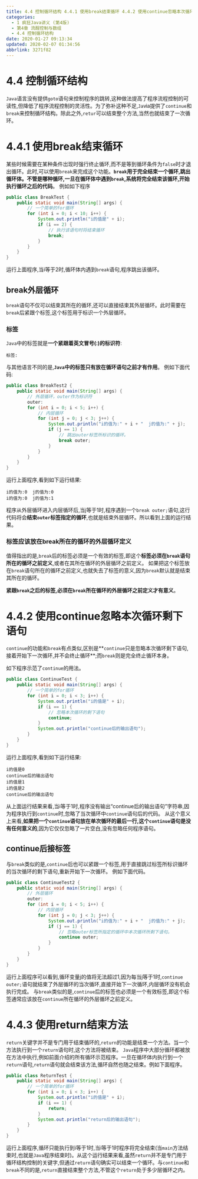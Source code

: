 ```yaml
---
title: 4.4 控制循环结构 4.4.1 使用break结束循环 4.4.2 使用continue忽略本次循环剩下语句 4.4.3 使用return结束方法
categories: 
  - 1 疯狂Java讲义 (第4版)
  - 第4章 流酲控制与数组
  - 4.4 控制循环结构
date: 2020-01-27 09:13:34
updated: 2020-02-07 01:34:56
abbrlink: 3271f82
---
```

# 4.4 控制循环结构
`Java`语言没有提供`goto`语句来控制程序的跳转,这种做法提高了程序流程控制的可读性,但降低了程序流程控制的灵活性。为了弥补这种不足,`Ja`ⅵa提供了`continue`和`break`来控制循环结构。除此之外,`retur`可以结束整个方法,当然也就结束了一次循环。
# 4.4.1 使用break结束循环
某些时候需要在某种条件岀现时强行终止循环,而不是等到循环条件为`false`时才退出循环。此时,可以使用`break`来完成这个功能。**`break`用于完全结束一个循环,跳出循环体。不管是哪种循环,一旦在循环体中遇到`break`,系统将完全结束该循环,开始执行循环之后的代码**。
例如如下程序
```java
public class BreakTest {
    public static void main(String[] args) {
        // 一个简单的for循环
        for (int i = 0; i < 10; i++) {
            System.out.println("i的值是" + i);
            if (i == 2) {
                // 执行该语句时将结束循环
                break;
            }
        }
    }
}
```
运行上面程序,当i等于2时,循环体内遇到`break`语句,程序跳出该循环。
## break外层循环
`break`语句不仅可以结束其所在的循环,还可以直接结束其外层循环。此时需要在`break`后紧跟个标签,这个标签用于标识一个外层循环。
### 标签
`Java`中的标签就是**一个紧跟着英文冒号(:)的标识符**:
```
标签:
```
与其他语言不同的是,**`Java`中的标签只有放在循环语句之前才有作用**。
例如下面代码:
```java
public class BreakTest2 {
    public static void main(String[] args) {
        // 外层循环，outer作为标识符
        outer:
        for (int i = 0; i < 5; i++) {
            // 内层循环
            for (int j = 0; j < 3; j++) {
                System.out.println("i的值为:" + i + "  j的值为:" + j);
                if (j == 1) {
                    // 跳出outer标签所标识的循环。
                    break outer;
                }
            }
        }
    }
}
```
运行上面程序,看到如下运行结果:
```
i的值为:0  j的值为:0
i的值为:0  j的值为:1
```
程序从外层循环进入内层循环后,当j等于1时,程序遇到一个`break outer;`语句,这行代码将会**结束`outer`标签指定的循环**,也就是结束外层循环。所以看到上面的运行结果。

### 标签应该放在break所在的循环的外层循环定义
值得指出的是,`break`后的标签必须是一个有效的标签,即这个**标签必须在`break`语句所在的循环之前定义**,或者在其所在循环的外层循环之前定义。
如果把这个标签放在`break`语句所在的循环之前定义,也就失去了标签的意义,因为`break`默认就是结束其所在的循环。

**紧跟`break`之后的标签,必须在`break`所在循环的外层循环之前定义才有意义**。

# 4.4.2 使用continue忽略本次循环剩下语句
`continue`的功能和`break`有点类似,区别是**`continue`只是忽略本次循环剩下语句,接着开始下一次循环,并不会终止循环**;而`break`则是完全终止循环本身。

如下程序示范了`continue`的用法。
```java
public class ContinueTest {
    public static void main(String[] args) {
        // 一个简单的for循环
        for (int i = 0; i < 3; i++) {
            System.out.println("i的值是" + i);
            if (i == 1) {
                // 忽略本次循环的剩下语句
                continue;
            }
            System.out.println("continue后的输出语句");
        }
    }
}
```
运行上面程序,看到如下运行结果:
```
i的值是0
continue后的输出语句
i的值是1
i的值是2
continue后的输出语句
```
从上面运行结果来看,当i等于1时,程序没有输出“continue后的输出语句”字符串,因为程序执行到`continue`时,忽略了当次循环中`continue`语句后的代码。
从这个意义上来看,**如果把一个`continue`语句放在单次循环的最后一行,这个`continue`语句是没有任何意义的**,因为它仅仅忽略了一片空白,没有忽略任何程序语句。
## continue后接标签
与`break`类似的是,`continue`后也可以紧跟一个标签,用于直接跳过标签所标识循环的当次循环的剩下语句,重新开始下一次循环。
例如下面代码。
```java
public class ContinueTest2 {
    public static void main(String[] args) {
        // 外层循环
        outer:
        for (int i = 0; i < 5; i++) {
            // 内层循环
            for (int j = 0; j < 3; j++) {
                System.out.println("i的值为:" + i + "  j的值为:" + j);
                if (j == 1) {
                    // 忽略outer标签所指定的循环中本次循环所剩下语句。
                    continue outer;
                }
            }
        }
    }
}
```
运行上面程序可以看到,循环变量j的值将无法超过1,因为每当j等于1时,`continue outer;`语句就结束了外层循环的当次循环,直接开始下一次循环,内层循环没有机会执行完成。
与`break`类似的是,`continue`后的标签也必须是一个有效标签,即这个标签通常应该放在`continue`所在循环的外层循环之前定义。
# 4.4.3 使用return结束方法
`return`关键字并不是专门用于结束循环的,`return`的功能是结束一个方法。当一个方法执行到一个`return`语句时,这个方法将被结束。
`Java`程序中大部分循环都被放在方法中执行,例如前面介绍的所有循环示范程序。一旦在循环体内执行到一个`return`语句,`return`语句就会结束该方法,循环自然也随之结束。例如下面程序。
```java
public class ReturnTest {
    public static void main(String[] args) {
        // 一个简单的for循环
        for (int i = 0; i < 3; i++) {
            System.out.println("i的值是" + i);
            if (i == 1) {
                return;
            }
            System.out.println("return后的输出语句");
        }
    }
}
```
运行上面程序,循环只能执行到i等于1时,当i等于1时程序将完全结束(当`main`方法结束时,也就是`Java`程序结束时)。从这个运行结果来看,虽然`return`并不是专门用于循环结构控制的关键字,但通过`return`语句确实可以结束一个循环。与`continue`和`break`不同的是,`return`直接结束整个方法,不管这个`return`处于多少层循环之内。
